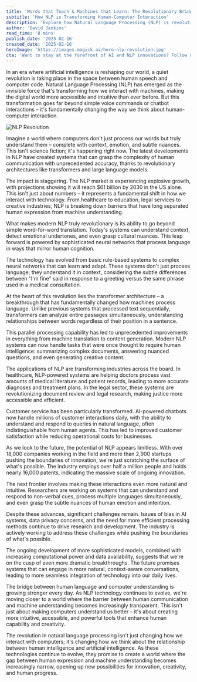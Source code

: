 ```yaml
---
title: 'Words that Teach & Machines that Learn: The Revolutionary Bridge Between Human Language and Computers'
subtitle: 'How NLP is Transforming Human-Computer Interaction'
description: 'Explore how Natural Language Processing (NLP) is revolutionizing human-computer interaction. With projections indicating the NLP market will reach $61 billion by 2030, this technology reshapes sectors from healthcare to customer service, making human-machine communication more intuitive and the digital world more accessible.'
author: 'David Jenkins'
read_time: '8 mins'
publish_date: '2025-02-16'
created_date: '2025-02-16'
heroImage: 'https://images.magick.ai/hero-nlp-revolution.jpg'
cta: 'Want to stay at the forefront of AI and NLP innovations? Follow us on LinkedIn for daily updates on the latest breakthroughs in natural language processing and artificial intelligence.'
---
```


In an era where artificial intelligence is reshaping our world, a quiet revolution is taking place in the space between human speech and computer code. Natural Language Processing (NLP) has emerged as the invisible force that's transforming how we interact with machines, making the digital world more accessible and intuitive than ever before. But this transformation goes far beyond simple voice commands or chatbot interactions – it's fundamentally changing the way we think about human-computer interaction.

![NLP Revolution](https://images.magick.ai/hero-nlp-revolution.jpg)

Imagine a world where computers don't just process our words but truly understand them – complete with context, emotion, and subtle nuances. This isn't science fiction; it's happening right now. The latest developments in NLP have created systems that can grasp the complexity of human communication with unprecedented accuracy, thanks to revolutionary architectures like transformers and large language models.

The impact is staggering. The NLP market is experiencing explosive growth, with projections showing it will reach $61 billion by 2030 in the US alone. This isn't just about numbers – it represents a fundamental shift in how we interact with technology. From healthcare to education, legal services to creative industries, NLP is breaking down barriers that have long separated human expression from machine understanding.

What makes modern NLP truly revolutionary is its ability to go beyond simple word-for-word translation. Today's systems can understand context, detect emotional undertones, and even grasp cultural nuances. This leap forward is powered by sophisticated neural networks that process language in ways that mirror human cognition.

The technology has evolved from basic rule-based systems to complex neural networks that can learn and adapt. These systems don't just process language; they understand it in context, considering the subtle differences between "I'm fine" said in response to a greeting versus the same phrase used in a medical consultation.

At the heart of this revolution lies the transformer architecture – a breakthrough that has fundamentally changed how machines process language. Unlike previous systems that processed text sequentially, transformers can analyze entire passages simultaneously, understanding relationships between words regardless of their position in a sentence.

This parallel processing capability has led to unprecedented improvements in everything from machine translation to content generation. Modern NLP systems can now handle tasks that were once thought to require human intelligence: summarizing complex documents, answering nuanced questions, and even generating creative content.

The applications of NLP are transforming industries across the board. In healthcare, NLP-powered systems are helping doctors process vast amounts of medical literature and patient records, leading to more accurate diagnoses and treatment plans. In the legal sector, these systems are revolutionizing document review and legal research, making justice more accessible and efficient.

Customer service has been particularly transformed. AI-powered chatbots now handle millions of customer interactions daily, with the ability to understand and respond to queries in natural language, often indistinguishable from human agents. This has led to improved customer satisfaction while reducing operational costs for businesses.

As we look to the future, the potential of NLP appears limitless. With over 18,000 companies working in the field and more than 2,900 startups pushing the boundaries of innovation, we're just scratching the surface of what's possible. The industry employs over half a million people and holds nearly 16,000 patents, indicating the massive scale of ongoing innovation.

The next frontier involves making these interactions even more natural and intuitive. Researchers are working on systems that can understand and respond to non-verbal cues, process multiple languages simultaneously, and even grasp the subtle nuances of human emotion and intention.

Despite these advances, significant challenges remain. Issues of bias in AI systems, data privacy concerns, and the need for more efficient processing methods continue to drive research and development. The industry is actively working to address these challenges while pushing the boundaries of what's possible.

The ongoing development of more sophisticated models, combined with increasing computational power and data availability, suggests that we're on the cusp of even more dramatic breakthroughs. The future promises systems that can engage in more natural, context-aware conversations, leading to more seamless integration of technology into our daily lives.

The bridge between human language and computer understanding is growing stronger every day. As NLP technology continues to evolve, we're moving closer to a world where the barrier between human communication and machine understanding becomes increasingly transparent. This isn't just about making computers understand us better – it's about creating more intuitive, accessible, and powerful tools that enhance human capability and creativity.

The revolution in natural language processing isn't just changing how we interact with computers; it's changing how we think about the relationship between human intelligence and artificial intelligence. As these technologies continue to evolve, they promise to create a world where the gap between human expression and machine understanding becomes increasingly narrow, opening up new possibilities for innovation, creativity, and human progress.